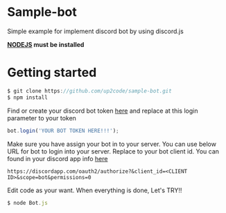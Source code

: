 # Sample-bot
Simple example for implement discord bot by using discord.js

**[NODEJS](https://nodejs.org/en/) must be installed**

# Getting started
```javascript
$ git clone https://github.com/up2code/sample-bot.git
$ npm install
```
Find or create your discord bot token [here](https://discordapp.com/developers/applications/me)
and replace at this login parameter to your token
```javascript
bot.login('YOUR BOT TOKEN HERE!!!');
```
Make sure you have assign your bot in to your server. You can use below URL for bot to login into your server. Replace <CLIENT ID> to your bot client id. You can found in your discord app info [here](https://discordapp.com/developers/applications/me)
```
https://discordapp.com/oauth2/authorize?&client_id=<CLIENT ID>&scope=bot&permissions=0
```
Edit code as your want. When everything is done, Let's TRY!!
```javascript
$ node Bot.js
```
